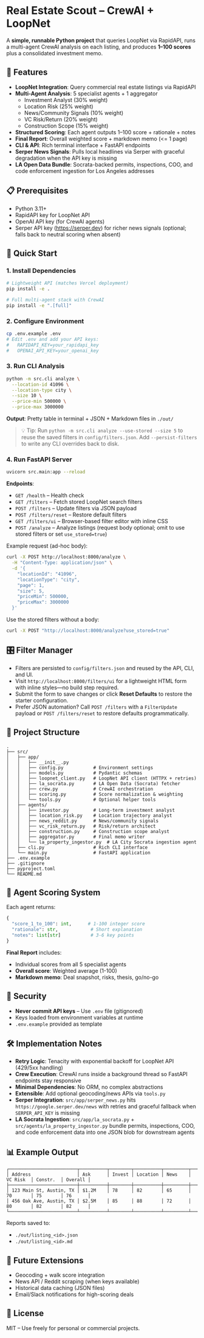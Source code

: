 # Real Estate Scout – CrewAI + LoopNet

A **simple, runnable Python project** that queries LoopNet via RapidAPI, runs a multi-agent CrewAI analysis on each listing, and produces **1–100 scores** plus a consolidated investment memo.

## 🎯 Features

- **LoopNet Integration**: Query commercial real estate listings via RapidAPI
- **Multi-Agent Analysis**: 5 specialist agents + 1 aggregator
  - Investment Analyst (30% weight)
  - Location Risk (25% weight)
  - News/Community Signals (10% weight)
  - VC Risk/Return (20% weight)
  - Construction Scope (15% weight)
- **Structured Scoring**: Each agent outputs 1–100 score + rationale + notes
- **Final Report**: Overall weighted score + markdown memo (<= 1 page)
- **CLI & API**: Rich terminal interface + FastAPI endpoints
- **Serper News Signals**: Pulls local headlines via Serper with graceful degradation when the API key is missing
- **LA Open Data Bundle**: Socrata-backed permits, inspections, COO, and code enforcement ingestion for Los Angeles addresses

## 📋 Prerequisites

- Python 3.11+
- RapidAPI key for LoopNet API
- OpenAI API key (for CrewAI agents)
- Serper API key (https://serper.dev) for richer news signals (optional; falls back to neutral scoring when absent)

## 🚀 Quick Start

### 1. Install Dependencies

```bash
# Lightweight API (matches Vercel deployment)
pip install -e .

# Full multi-agent stack with CrewAI
pip install -e ".[full]"
```

### 2. Configure Environment

```bash
cp .env.example .env
# Edit .env and add your API keys:
#   RAPIDAPI_KEY=your_rapidapi_key
#   OPENAI_API_KEY=your_openai_key
```

### 3. Run CLI Analysis

```bash
python -m src.cli analyze \
  --location-id 41096 \
  --location-type city \
  --size 10 \
  --price-min 500000 \
  --price-max 3000000
```

**Output**: Pretty table in terminal + JSON + Markdown files in `./out/`

> 💡 Tip: Run `python -m src.cli analyze --use-stored --size 5` to reuse the saved filters in `config/filters.json`. Add `--persist-filters` to write any CLI overrides back to disk.

### 4. Run FastAPI Server

```bash
uvicorn src.main:app --reload
```

**Endpoints**:
- `GET /health` – Health check
- `GET /filters` – Fetch stored LoopNet search filters
- `POST /filters` – Update filters via JSON payload
- `POST /filters/reset` – Restore default filters
- `GET /filters/ui` – Browser-based filter editor with inline CSS
- `POST /analyze` – Analyze listings (request body optional; omit to use stored filters or set `use_stored=true`)

Example request (ad-hoc body):
```bash
curl -X POST http://localhost:8000/analyze \
  -H "Content-Type: application/json" \
  -d '{
    "locationId": "41096",
    "locationType": "city",
    "page": 1,
    "size": 5,
    "priceMin": 500000,
    "priceMax": 3000000
  }'
```

Use the stored filters without a body:
```bash
curl -X POST "http://localhost:8000/analyze?use_stored=true"
```

## 🎛️ Filter Manager

- Filters are persisted to `config/filters.json` and reused by the API, CLI, and UI.
- Visit `http://localhost:8000/filters/ui` for a lightweight HTML form with inline styles—no build step required.
- Submit the form to save changes or click **Reset Defaults** to restore the starter configuration.
- Prefer JSON automation? Call `POST /filters` with a `FilterUpdate` payload or `POST /filters/reset` to restore defaults programmatically.

## 📁 Project Structure

```
.
├── src/
│   ├── app/
│   │   ├── __init__.py
│   │   ├── config.py           # Environment settings
│   │   ├── models.py           # Pydantic schemas
│   │   ├── loopnet_client.py   # LoopNet API client (HTTPX + retries)
│   │   ├── la_socrata.py       # LA Open Data (Socrata) fetcher
│   │   ├── crew.py             # CrewAI orchestration
│   │   ├── scoring.py          # Score normalization & weighting
│   │   └── tools.py            # Optional helper tools
│   ├── agents/
│   │   ├── investor.py         # Long-term investment analyst
│   │   ├── location_risk.py    # Location trajectory analyst
│   │   ├── news_reddit.py      # News/community signals
│   │   ├── vc_risk_return.py   # Risk/return architect
│   │   ├── construction.py     # Construction scope analyst
│   │   ├── aggregator.py       # Final memo writer
│   │   └── la_property_ingestor.py  # LA City Socrata ingestion agent
│   ├── cli.py                  # Rich CLI interface
│   └── main.py                 # FastAPI application
├── .env.example
├── .gitignore
├── pyproject.toml
└── README.md
```

## 🧠 Agent Scoring System

Each agent returns:
```python
{
  "score_1_to_100": int,      # 1-100 integer score
  "rationale": str,            # Short explanation
  "notes": list[str]           # 3-6 key points
}
```

**Final Report** includes:
- Individual scores from all 5 specialist agents
- **Overall score**: Weighted average (1-100)
- **Markdown memo**: Deal snapshot, risks, thesis, go/no-go

## 🔐 Security

- **Never commit API keys** – Use `.env` file (gitignored)
- Keys loaded from environment variables at runtime
- `.env.example` provided as template

## 🛠️ Implementation Notes

- **Retry Logic**: Tenacity with exponential backoff for LoopNet API (429/5xx handling)
- **Crew Execution**: CrewAI runs inside a background thread so FastAPI endpoints stay responsive
- **Minimal Dependencies**: No ORM, no complex abstractions
- **Extensible**: Add optional geocoding/news APIs via `tools.py`
- **Serper Integration**: `src/app/serper_news.py` hits `https://google.serper.dev/news` with retries and graceful fallback when `SERPER_API_KEY` is missing
- **LA Socrata Ingestion**: `src/app/la_socrata.py` + `src/agents/la_property_ingestor.py` bundle permits, inspections, COO, and code enforcement data into one JSON blob for downstream agents

## 📊 Example Output

```
┌─────────────────────────┬──────────┬────────┬──────────┬─────────┬──────────┬──────────┬─────────┐
│ Address                 │ Ask      │ Invest │ Location │ News    │ VC Risk  │ Constr.  │ Overall │
├─────────────────────────┼──────────┼────────┼──────────┼─────────┼──────────┼──────────┼─────────┤
│ 123 Main St, Austin, TX │ $1.2M    │ 78     │ 82       │ 65      │ 70       │ 75       │ 76      │
│ 456 Oak Ave, Austin, TX │ $2.5M    │ 85     │ 88       │ 72      │ 80       │ 82       │ 82      │
└─────────────────────────┴──────────┴────────┴──────────┴─────────┴──────────┴──────────┴─────────┘
```

Reports saved to:
- `./out/listing_<id>.json`
- `./out/listing_<id>.md`

## 🔮 Future Extensions

- Geocoding + walk score integration
- News API / Reddit scraping (when keys available)
- Historical data caching (JSON files)
- Email/Slack notifications for high-scoring deals

## 📝 License

MIT – Use freely for personal or commercial projects.

